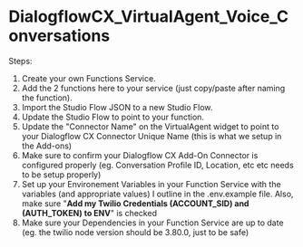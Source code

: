 # DialogflowCX_VirtualAgent_Voice_Conversations

Steps:
1. Create your own Functions Service. 
2. Add the 2 functions here to your service (just copy/paste after naming the function).
3. Import the Studio Flow JSON to a new Studio Flow. 
4. Update the Studio Flow to point to your function.
5. Update the "Connector Name" on the VirtualAgent widget to point to your Dialogflow CX Connector Unique Name (this is what we setup in the Add-ons)
6. Make sure to confirm your Dialogflow CX Add-On Connector is configured properly (eg. Conversation Profile ID, Location, etc etc needs to be setup properly)
7. Set up your Environement Variables in your Function Service with the variables (and appropriate values) I outline in the .env.example file. Also, make sure "<b>Add my Twilio Credentials (ACCOUNT_SID) and (AUTH_TOKEN) to ENV</b>" is checked
8. Make sure your Dependencies in your Function Service are up to date (eg. the twilio node version should be 3.80.0, just to be safe)
